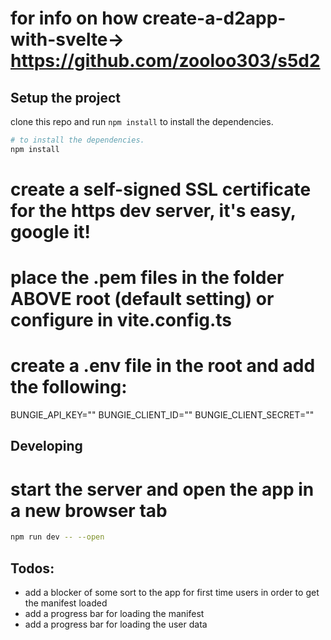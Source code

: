 # for info on how create-a-d2app-with-svelte-> https://github.com/zooloo303/s5d2

## Setup the project

clone this repo and run `npm install` to install the dependencies.

```bash
# to install the dependencies.
npm install
```
# create a self-signed SSL certificate for the https dev server, it's easy, google it!
# place the .pem files in the folder ABOVE root (default setting) or configure in vite.config.ts

# create a .env file in the root and add the following:
BUNGIE_API_KEY=""
BUNGIE_CLIENT_ID=""
BUNGIE_CLIENT_SECRET=""

## Developing
# start the server and open the app in a new browser tab
```bash
npm run dev -- --open
```

## Todos:
- add a blocker of some sort to the app for first time users in order to get the manifest loaded
- add a progress bar for loading the manifest
- add a progress bar for loading the user data
